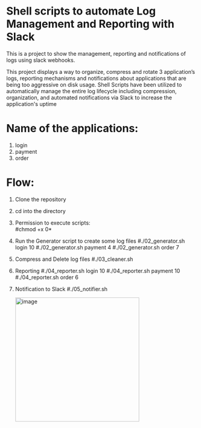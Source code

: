 # Shell scripts to automate Log Management and Reporting with Slack 
This is a project to show the  management, reporting and notifications of logs using slack webhooks.

This project displays a way to organize, compress and rotate 3 application’s logs, reporting mechanisms and notifications about applications that are being too aggressive on disk usage. Shell Scripts have been utilized to automatically manage the entire log lifecycle including compression, organization, and automated notifications via Slack to increase the application's uptime 

# Name of the applications:
1. login
2. payment
3. order
   
# Flow:
1. Clone the repository
2. cd into the directory
3. Permission to execute scripts:  
    #chmod +x 0*
4. Run the Generator script to create some log files 
    #./02_generator.sh login 10 
    #./02_generator.sh payment 4
    #./02_generator.sh order 7 
5. Compress and Delete log files
    #./03_cleaner.sh
6. Reporting
    #./04_reporter.sh login 10
    #./04_reporter.sh payment 10
    #./04_reporter.sh order 6
7. Notification to Slack
   #./05_notifier.sh

   <img width="328" alt="image" src="https://github.com/sharan1702/log-mangement-reporting/assets/99058879/913f3f7e-dc15-4e7f-a07e-09491bc2061b">

